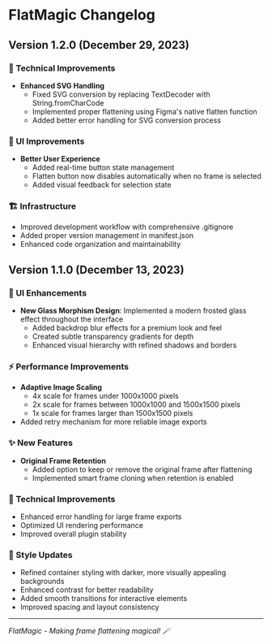 # FlatMagic Changelog

## Version 1.2.0 (December 29, 2023)

### 🔧 Technical Improvements
- **Enhanced SVG Handling**
  - Fixed SVG conversion by replacing TextDecoder with String.fromCharCode
  - Implemented proper flattening using Figma's native flatten function
  - Added better error handling for SVG conversion process

### 🎨 UI Improvements
- **Better User Experience**
  - Added real-time button state management
  - Flatten button now disables automatically when no frame is selected
  - Added visual feedback for selection state

### 🏗 Infrastructure
- Improved development workflow with comprehensive .gitignore
- Added proper version management in manifest.json
- Enhanced code organization and maintainability

## Version 1.1.0 (December 13, 2023)

### 🎨 UI Enhancements
- **New Glass Morphism Design**: Implemented a modern frosted glass effect throughout the interface
  - Added backdrop blur effects for a premium look and feel
  - Created subtle transparency gradients for depth
  - Enhanced visual hierarchy with refined shadows and borders

### ⚡️ Performance Improvements
- **Adaptive Image Scaling**
  - 4x scale for frames under 1000x1000 pixels
  - 2x scale for frames between 1000x1000 and 1500x1500 pixels
  - 1x scale for frames larger than 1500x1500 pixels
- Added retry mechanism for more reliable image exports

### ✨ New Features
- **Original Frame Retention**
  - Added option to keep or remove the original frame after flattening
  - Implemented smart frame cloning when retention is enabled

### 🔧 Technical Improvements
- Enhanced error handling for large frame exports
- Optimized UI rendering performance
- Improved overall plugin stability

### 💅 Style Updates
- Refined container styling with darker, more visually appealing backgrounds
- Enhanced contrast for better readability
- Added smooth transitions for interactive elements
- Improved spacing and layout consistency

---

*FlatMagic - Making frame flattening magical! 🪄*
